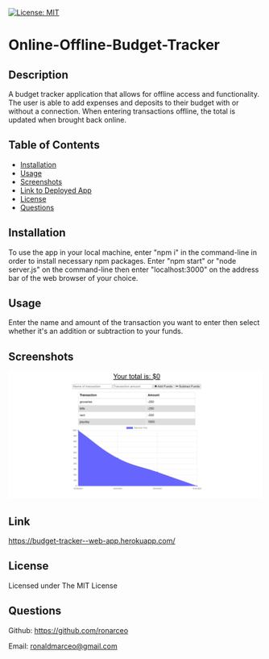 [![License: MIT](https://img.shields.io/badge/License-MIT-yellow.svg)](https://opensource.org/licenses/MIT)

# Online-Offline-Budget-Tracker
         
## Description
A budget tracker application that allows for offline access and functionality. The user is able to add expenses and deposits to their budget with or without a connection. When entering transactions offline, the total is updated when brought back online.   

## Table of Contents
* [Installation](#installation)
* [Usage](#usage)
* [Screenshots](#screenshots)
* [Link to Deployed App](#link)
* [License](#license)
* [Questions](#questions)
            
## Installation
To use the app in your local machine, enter "npm i" in the command-line in order to install necessary npm packages. Enter "npm start" or "node server.js" on the command-line then enter "localhost:3000" on the address bar of the web browser of your choice.
            
## Usage
Enter the name and amount of the transaction you want to enter then select whether it's an addition or subtraction to your funds.

## Screenshots
![budget-tracker](images/budget-tracker.png)

## Link
https://budget-tracker--web-app.herokuapp.com/
            
## License
Licensed under The MIT License
            
                 
## Questions
Github: https://github.com/ronarceo

Email: ronaldmarceo@gmail.com